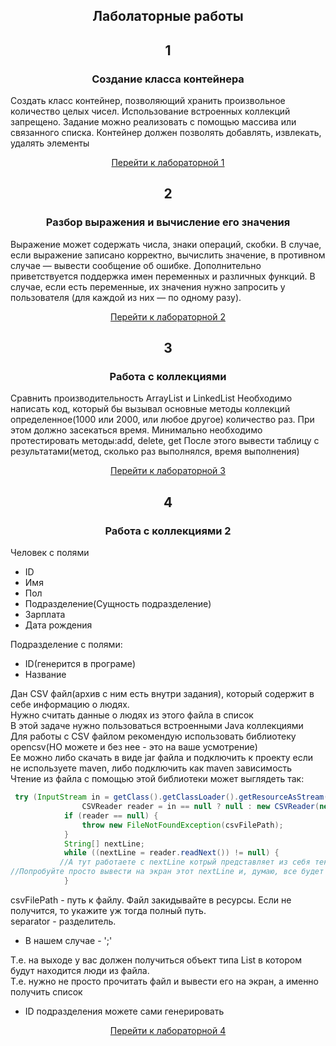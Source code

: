 ## <h2 align="center">Лаболаторные работы</h2>

<h2 align="center">1</h2>

<h3 align="center">
  Создание класса контейнера
</h3>
<p>
  Создать класс контейнер, позволяющий хранить произвольное количество целых чисел. Использование встроенных коллекций запрещено.  
  Задание можно реализовать с помощью массива или связанного списка. Контейнер должен позволять добавлять, извлекать, удалять элементы
</p>

<div align="center">
  <a href="https://github.com/NIOHOMY/Java_6_semester/tree/master/src/main/java/org/lab1_class_container">Перейти к лабораторной 1</a>
</div>

##

<h2 align="center">2</h2>

<h3 align="center">
  Разбор выражения и вычисление его значения
</h3>
<p>
  Выражение может содержать числа, знаки операций, скобки. В случае, если выражение записано корректно, вычислить значение, в противном случае — вывести сообщение об ошибке.
  Дополнительно приветствуется поддержка имен переменных и различных функций. 
  В случае, если есть переменные, их значения нужно запросить у пользователя (для каждой из них — по одному разу).
</p>

<div align="center">
  <a href="https://github.com/NIOHOMY/Java_6_semester/tree/master/src/main/java/org/lab2_expression_calculation">Перейти к лабораторной 2</a>
</div>

##

<h2 align="center">3</h2>

<h3 align="center">
 Работа с коллекциями
</h3>
<p>
Сравнить производительность ArrayList и LinkedList
Необходимо написать код, который бы вызывал основные методы коллекций определенное(1000 или 2000, или любое другое) количество раз. При этом должно засекаться время.
Минимально необходимо протестировать методы:add, delete, get
После этого вывести таблицу с результатами(метод, сколько раз выполнялся, время выполнения)
</p>

<div align="center">
  <a href="https://github.com/NIOHOMY/Java_6_semester/tree/master/src/main/java/org/lab3_performance_Array_Linked_Lists">Перейти к лабораторной 3</a>
</div>

##

<h2 align="center">4</h2>

<h3 align="center">
 Работа с коллекциями 2
</h3>

Человек с полями

*  ID
*  Имя
*  Пол
*  Подразделение(Сущность подразделение)
*  Зарплата
*  Дата рождения

Подразделение с полями:

* ID(генерится в програме)
* Название

Дан CSV файл(архив с ним есть внутри задания), который содержит в себе информацию о людях. <br/>
Нужно считать данные о людях из этого файла в список<br/>
В этой задаче нужно пользоваться встроенными Java  коллекциями<br/>
Для работы с CSV файлом рекомендую использовать библиотеку opencsv(НО можете и без нее - это на ваше усмотрение)<br/>
Ее можно либо скачать в виде jar  файла и подключить к проекту если не используете maven, либо подключить как maven зависимость<br/>
Чтение из файла с помощью этой библиотеки может выглядеть так:<br/>

```java
 try (InputStream in = getClass().getClassLoader().getResourceAsStream(csvFilePath);
                CSVReader reader = in == null ? null : new CSVReader(new InputStreamReader(in), separator)) {
            if (reader == null) {
                throw new FileNotFoundException(csvFilePath);
            }
            String[] nextLine;
            while ((nextLine = reader.readNext()) != null) {
           //А тут работаете с nextLine котрый представляет из себя текущую строчку в файле, уже разбитую на массив по разделителю separator
//Попробуйте просто вывести на экран этот nextLine и, думаю, все будет понятно
            }
```

csvFilePath - путь к файлу. Файл закидывайте в ресурсы. Если не получится, то укажите уж тогда полный путь.<br/>
separator - разделитель. <br/>

* В нашем случае  - ';'

Т.е. на выходе у вас должен получиться объект типа List в котором будут находится люди из файла.  <br/>
Т.е. нужно не просто прочитать файл и вывести его на экран, а именно получить список<br/>

* ID подразделения можете сами генерировать<br/>

<div align="center">
  <a href="https://github.com/NIOHOMY/Java_6_semester/tree/master/src/main/java/org/lab4_csv_reader">Перейти к лабораторной 4</a>
</div>

##

